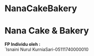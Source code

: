 # NanaCakeBakery
# Nana Cake & Bakery
**FP Individu oleh :**
<br>
`Isnaini Nurul KurniaSari-05111740000010
